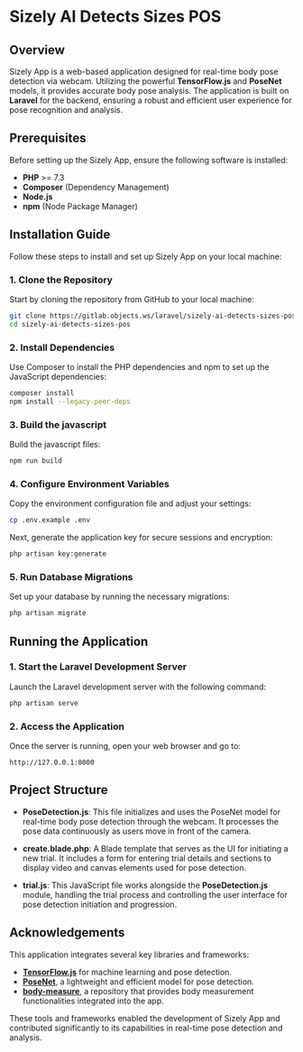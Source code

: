# Sizely AI Detects Sizes POS

## Overview

Sizely App is a web-based application designed for real-time body pose detection via webcam. Utilizing the powerful **TensorFlow.js** and **PoseNet** models, it provides accurate body pose analysis. The application is built on **Laravel** for the backend, ensuring a robust and efficient user experience for pose recognition and analysis.

## Prerequisites

Before setting up the Sizely App, ensure the following software is installed:

-   **PHP** >= 7.3
-   **Composer** (Dependency Management)
-   **Node.js**
-   **npm** (Node Package Manager)

## Installation Guide

Follow these steps to install and set up Sizely App on your local machine:

### 1. Clone the Repository

Start by cloning the repository from GitHub to your local machine:

```bash
git clone https://gitlab.objects.ws/laravel/sizely-ai-detects-sizes-pos.git
cd sizely-ai-detects-sizes-pos
```

### 2. Install Dependencies

Use Composer to install the PHP dependencies and npm to set up the JavaScript dependencies:

```bash
composer install
npm install --legacy-peer-deps
```

### 3. Build the javascript

Build the javascript files:

```bash
npm run build
```

### 4. Configure Environment Variables

Copy the environment configuration file and adjust your settings:

```bash
cp .env.example .env
```

Next, generate the application key for secure sessions and encryption:

```bash
php artisan key:generate
```

### 5. Run Database Migrations

Set up your database by running the necessary migrations:

```bash
php artisan migrate
```

## Running the Application

### 1. Start the Laravel Development Server

Launch the Laravel development server with the following command:

```bash
php artisan serve
```

### 2. Access the Application

Once the server is running, open your web browser and go to:

```
http://127.0.0.1:8000
```

## Project Structure

-   **PoseDetection.js**: This file initializes and uses the PoseNet model for real-time body pose detection through the webcam. It processes the pose data continuously as users move in front of the camera.

-   **create.blade.php**: A Blade template that serves as the UI for initiating a new trial. It includes a form for entering trial details and sections to display video and canvas elements used for pose detection.

-   **trial.js**: This JavaScript file works alongside the **PoseDetection.js** module, handling the trial process and controlling the user interface for pose detection initiation and progression.

## Acknowledgements

This application integrates several key libraries and frameworks:

-   **[TensorFlow.js](https://www.tensorflow.org/js)** for machine learning and pose detection.
-   **[PoseNet](https://github.com/tensorflow/tfjs-models/tree/master/posenet)**, a lightweight and efficient model for pose detection.
-   **[body-measure](https://github.com/AI-Machine-Vision-Lab/body-measure)**, a repository that provides body measurement functionalities integrated into the app.

These tools and frameworks enabled the development of Sizely App and contributed significantly to its capabilities in real-time pose detection and analysis.
